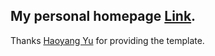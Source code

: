 ## My personal homepage [Link](https://b1nchen.github.io).

Thanks [Haoyang Yu](https://github.com/PattonYu/) for providing the template.

